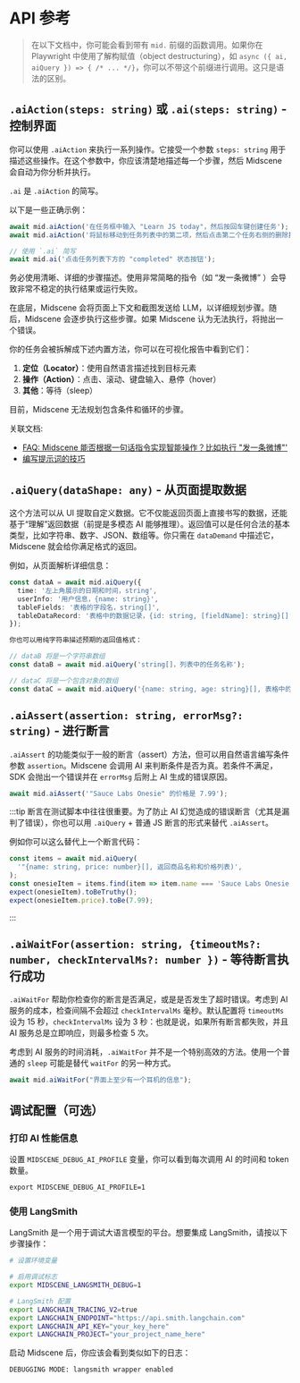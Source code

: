 # API 参考

> 在以下文档中，你可能会看到带有 `mid.` 前缀的函数调用。如果你在 Playwright 中使用了解构赋值（object destructuring），如 `async ({ ai, aiQuery }) => { /* ... */}`，你可以不带这个前缀进行调用。这只是语法的区别。

## `.aiAction(steps: string)` 或 `.ai(steps: string)` - 控制界面

你可以使用 `.aiAction` 来执行一系列操作。它接受一个参数 `steps: string` 用于描述这些操作。在这个参数中，你应该清楚地描述每一个步骤，然后 Midscene 会自动为你分析并执行。

`.ai` 是 `.aiAction` 的简写。

以下是一些正确示例：

```typescript
await mid.aiAction('在任务框中输入 "Learn JS today"，然后按回车键创建任务');
await mid.aiAction('将鼠标移动到任务列表中的第二项，然后点击第二个任务右侧的删除按钮');

// 使用 `.ai` 简写
await mid.ai('点击任务列表下方的 "completed" 状态按钮');
```

务必使用清晰、详细的步骤描述。使用非常简略的指令（如 “发一条微博” ）会导致非常不稳定的执行结果或运行失败。

在底层，Midscene 会将页面上下文和截图发送给 LLM，以详细规划步骤。随后，Midscene 会逐步执行这些步骤。如果 Midscene 认为无法执行，将抛出一个错误。

你的任务会被拆解成下述内置方法，你可以在可视化报告中看到它们：

1. **定位（Locator）**：使用自然语言描述找到目标元素
2. **操作（Action）**：点击、滚动、键盘输入、悬停（hover）
3. **其他**：等待（sleep）

目前，Midscene 无法规划包含条件和循环的步骤。

关联文档:
* [FAQ: Midscene 能否根据一句话指令实现智能操作？比如执行 "发一条微博"'](./faq)
* [编写提示词的技巧](./prompting-tips)

## `.aiQuery(dataShape: any)` - 从页面提取数据

这个方法可以从 UI 提取自定义数据。它不仅能返回页面上直接书写的数据，还能基于“理解”返回数据（前提是多模态 AI 能够推理）。返回值可以是任何合法的基本类型，比如字符串、数字、JSON、数组等。你只需在 `dataDemand` 中描述它，Midscene 就会给你满足格式的返回。

例如，从页面解析详细信息：

```typescript
const dataA = await mid.aiQuery({
  time: '左上角展示的日期和时间，string',
  userInfo: '用户信息，{name: string}',
  tableFields: '表格的字段名，string[]',
  tableDataRecord: '表格中的数据记录，{id: string, [fieldName]: string}[]',
});

你也可以用纯字符串描述预期的返回值格式：

// dataB 将是一个字符串数组
const dataB = await mid.aiQuery('string[]，列表中的任务名称');

// dataC 将是一个包含对象的数组
const dataC = await mid.aiQuery('{name: string, age: string}[], 表格中的数据记录');
```

## `.aiAssert(assertion: string, errorMsg?: string)` - 进行断言

`.aiAssert` 的功能类似于一般的断言（assert）方法，但可以用自然语言编写条件参数 `assertion`。Midscene 会调用 AI 来判断条件是否为真。若条件不满足，SDK 会抛出一个错误并在 `errorMsg` 后附上 AI 生成的错误原因。

```typescript
await mid.aiAssert('"Sauce Labs Onesie" 的价格是 7.99');
```

:::tip
断言在测试脚本中往往很重要。为了防止 AI 幻觉造成的错误断言（尤其是漏判了错误），你也可以用 `.aiQuery` + 普通 JS 断言的形式来替代 `.aiAssert`。

例如你可以这么替代上一个断言代码：

```typescript
const items = await mid.aiQuery(
  '"{name: string, price: number}[], 返回商品名称和价格列表)',
);
const onesieItem = items.find(item => item.name === 'Sauce Labs Onesie');
expect(onesieItem).toBeTruthy();
expect(onesieItem.price).toBe(7.99);
```
:::

## `.aiWaitFor(assertion: string, {timeoutMs?: number, checkIntervalMs?: number })` - 等待断言执行成功

`.aiWaitFor` 帮助你检查你的断言是否满足，或是是否发生了超时错误。考虑到 AI 服务的成本，检查间隔不会超过 `checkIntervalMs` 毫秒。默认配置将 `timeoutMs` 设为 15 秒，`checkIntervalMs` 设为 3 秒：也就是说，如果所有断言都失败，并且 AI 服务总是立即响应，则最多检查 5 次。

考虑到 AI 服务的时间消耗，`.aiWaitFor` 并不是一个特别高效的方法。使用一个普通的 `sleep` 可能是替代 `waitFor` 的另一种方式。

```typescript
await mid.aiWaitFor("界面上至少有一个耳机的信息");
```


## 调试配置（可选）

### 打印 AI 性能信息

设置 `MIDSCENE_DEBUG_AI_PROFILE` 变量，你可以看到每次调用 AI 的时间和 token 数量。

```shell
export MIDSCENE_DEBUG_AI_PROFILE=1
```

### 使用 LangSmith

LangSmith 是一个用于调试大语言模型的平台。想要集成 LangSmith，请按以下步骤操作：

```bash
# 设置环境变量

# 启用调试标志
export MIDSCENE_LANGSMITH_DEBUG=1 

# LangSmith 配置
export LANGCHAIN_TRACING_V2=true
export LANGCHAIN_ENDPOINT="https://api.smith.langchain.com"
export LANGCHAIN_API_KEY="your_key_here"
export LANGCHAIN_PROJECT="your_project_name_here"
```

启动 Midscene 后，你应该会看到类似如下的日志：

```log
DEBUGGING MODE: langsmith wrapper enabled
```

